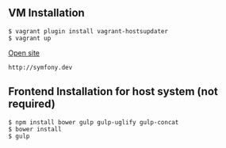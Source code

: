 ## VM Installation

    $ vagrant plugin install vagrant-hostsupdater
    $ vagrant up
    
[Open site](http://symfony.dev)

	http://symfony.dev
	
	
## Frontend Installation for host system (not required)
    
    $ npm install bower gulp gulp-uglify gulp-concat
    $ bower install
    $ gulp